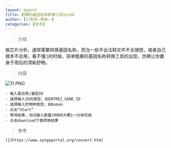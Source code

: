 ```yaml
---
layout: mypost
title: 超棒的基因名称转换工具SynGO
author: [17轮机-杨恒一]
categories: [学术]
---
```

> 介绍

做芯片分析，通常需要转换基因名称，而当一些平台注释文件不太理想，或者自己根本不会用，看不懂:)的时候，简单粗暴的基因名称转换工具的出现，仿佛让你置身于雨后的清新舒畅。

>内容


![11.PNG](https://i.loli.net/2020/06/03/rXmLbsoUI2TaOvR.png)

```
- 输入蛋白质/基因ID
- 选择输入ID的类型，如ENTREZ_GENE_ID
- 选择输入的物种类型，如Human
- 点击“Start”
- 等待结果，测试输入数量20000大概1一分钟完成
- 点击download下载转换结果
```


> 参考

```
[1]https://www.syngoportal.org/convert.html
```


